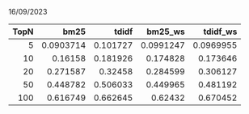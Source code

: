 16/09/2023

| TopN |      bm25 |    tdidf |   bm25_ws |  tdidf_ws |
| ---: | --------: | -------: | --------: | --------: |
|    5 | 0.0903714 | 0.101727 | 0.0991247 | 0.0969955 |
|   10 |   0.16158 | 0.181926 |  0.174828 |  0.173646 |
|   20 |  0.271587 |  0.32458 |  0.284599 |  0.306127 |
|   50 |  0.448782 | 0.506033 |  0.449965 |  0.481192 |
|  100 |  0.616749 | 0.662645 |   0.62432 |  0.670452 |

